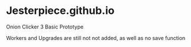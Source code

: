 # Jesterpiece.github.io
Onion Clicker 3
Basic Prototype

Workers and Upgrades are still not not added, as well as no save function
